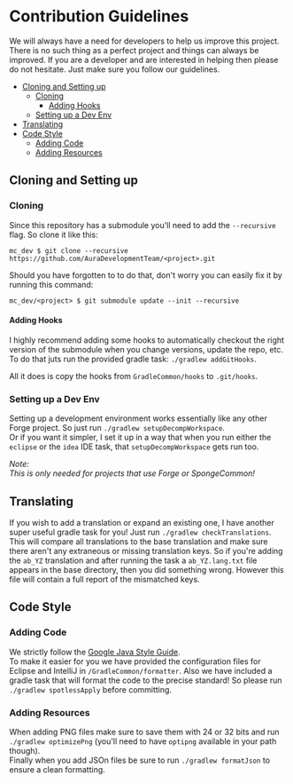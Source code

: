 # Contribution Guidelines

We will always have a need for developers to help us improve this project. There is no such thing as a perfect project and things can always be improved. If you
are a developer and are interested in helping then please do not hesitate. Just make sure you follow our guidelines.

<!-- TOC depthFrom:2 depthTo:6 withLinks:1 updateOnSave:1 orderedList:0 -->

- [Cloning and Setting up](#cloning-and-setting-up)
	- [Cloning](#cloning)
		- [Adding Hooks](#adding-hooks)
	- [Setting up a Dev Env](#setting-up-a-dev-env)
- [Translating](#translating)
- [Code Style](#code-style)
	- [Adding Code](#adding-code)
	- [Adding Resources](#adding-resources)

<!-- /TOC -->

## Cloning and Setting up

### Cloning

Since this repository has a submodule you'll need to add the `--recursive` flag. So clone it like this:

```
mc_dev $ git clone --recursive https://github.com/AuraDevelopmentTeam/<project>.git
```

Should you have forgotten to to do that, don't worry you can easily fix it by running this command:

```
mc_dev/<project> $ git submodule update --init --recursive
```

#### Adding Hooks

I highly recommend adding some hooks to automatically checkout the right version of the submodule when you change versions, update the repo, etc.  
To do that juts run the provided gradle task: `./gradlew addGitHooks`.

All it does is copy the hooks from `GradleCommon/hooks` to `.git/hooks`.

### Setting up a Dev Env

Setting up a development environment works essentially like any other Forge project. So just run `./gradlew setupDecompWorkspace`.  
Or if you want it simpler, I set it up in a way that when you run either the `eclipse` or the `idea` IDE task, that `setupDecompWorkspace` gets run too.

*Note:  
This is only needed for projects that use Forge or SpongeCommon!*

## Translating

If you wish to add a translation or expand an existing one, I have another super useful gradle task for you! Just run `./gradlew checkTranslations`. This will
compare all translations to the base translation and make sure there aren't any extraneous or missing translation keys. So if you're adding the `ab_YZ`
translation and after running the task a `ab_YZ.lang.txt` file appears in the base directory, then you did something wrong. However this file will contain a
full report of the mismatched keys.

## Code Style

### Adding Code

We strictly follow the [Google Java Style Guide](https://google.github.io/styleguide/javaguide.html).  
To make it easier for you we have provided the configuration files for Eclipse and IntelliJ in `/GradleCommon/formatter`. Also we have included a gradle task
that will format the code to the precise standard! So please run `./gradlew spotlessApply` before committing.

### Adding Resources

When adding PNG files make sure to save them with 24 or 32 bits and run `./gradlew optimizePng` (you'll need to have `optipng` available in your path though).  
Finally when you add JSOn files be sure to run `./gradlew formatJson` to ensure a clean formatting.  
